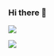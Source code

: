 ### Hi there 👋

![](https://komarev.com/ghpvc/?username=orges&color=ff69b4)

[![](https://github-readme-stats.vercel.app/api?username=orges)](https://github.com/orges)
<!--
**orges/orges** is a ✨ _special_ ✨ repository because its `README.md` (this file) appears on your GitHub profile.

Here are some ideas to get you started:

- 🔭 I’m currently working on ...
- 🌱 I’m currently learning ...
- 👯 I’m looking to collaborate on ...
- 🤔 I’m looking for help with ...
- 💬 Ask me about ...
- 📫 How to reach me: ...
- 😄 Pronouns: ...
- ⚡ Fun fact: ...
-->
